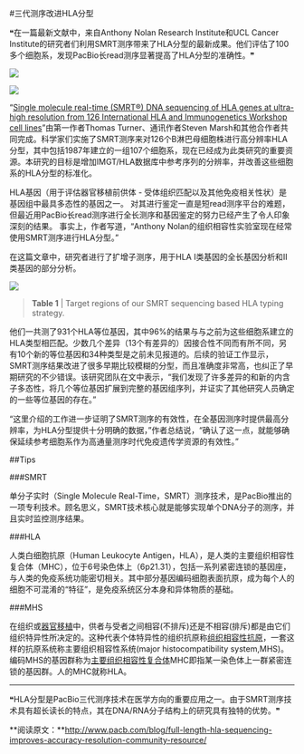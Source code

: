 #三代测序改进HLA分型

❝在一篇最新文献中，来自Anthony Nolan Research Institute和UCL Cancer Institute的研究者们利用SMRT测序带来了HLA分型的最新成果。他们评估了100多个细胞系，发现PacBio长read测序显著提高了HLA分型的准确性。❞

![](http://onlinelibrary.wiley.com/store/10.1111/(ISSN)2059-2310/asset/olalertbanner.jpg?v=1&s=c881ba2a19a6fc6f197899930dc481e5c7fa1a85)

![](https://ws1.sinaimg.cn/large/006tNc79gy1fmev4w2mkpj30q30aqq4v.jpg)

“[Single molecule real-time (SMRT®) DNA sequencing of HLA genes at ultra-high resolution from 126 International HLA and Immunogenetics Workshop cell lines](http://onlinelibrary.wiley.com/doi/10.1111/tan.13184/abstract)”由第一作者Thomas Turner、通讯作者Steven Marsh和其他合作者共同完成。科学家们实施了SMRT测序来对126个B淋巴母细胞株进行高分辨率HLA分型，其中包括1987年建立的一组107个细胞系，现在已经成为此类研究的重要资源。本研究的目标是增加IMGT/HLA数据库中参考序列的分辨率，并改善这些细胞系的HLA分型的标准化。

HLA基因（用于评估器官移植前供体 - 受体组织匹配以及其他免疫相关性状）是基因组中最具多态性的基因之一。 对其进行鉴定一直是短read测序平台的难题，但最近用PacBio长read测序进行全长测序和基因鉴定的努力已经产生了令人印象深刻的结果。 事实上，作者写道，“Anthony Nolan的组织相容性实验室现在经常使用SMRT测序进行HLA分型。”

在这篇文章中，研究者进行了扩增子测序，用于HLA I类基因的全长基因分析和II类基因的部分分析。

![](https://ws1.sinaimg.cn/large/006tNc79gy1fmf69mishyj30xq0f1ado.jpg)

> **Table 1** | Target regions of our SMRT sequencing based HLA typing strategy.

他们一共测了931个HLA等位基因，其中96%的结果与与之前为这些细胞系建立的HLA类型相匹配。少数几个差异（13个有差异的）因接合性不同而有所不同，另有10个新的等位基因和34种类型是之前未见报道的。后续的验证工作显示，SMRT测序结果改进了很多早期比较模糊的分型，而且准确度非常高，也纠正了早期研究的不少错误。该研究团队在文中表示，“我们发现了许多差异的和新的内含子多态性，将几个等位基因扩展到完整的基因组序列，并证实了其他研究人员确定的一些等位基因的存在。”

“这里介绍的工作进一步证明了SMRT测序的有效性，在全基因测序时提供最高分辨率，为HLA分型提供十分明确的数据，”作者总结说，“确认了这一点，就能够确保延续参考细胞系作为高通量测序时代免疫遗传学资源的有效性。”

##Tips

###SMRT

单分子实时（Single Molecule Real-Time，SMRT）测序技术，是PacBio推出的一项专利技术。顾名思义，SMRT技术核心就是能够实现单个DNA分子的测序，并且实时监控测序结果。

###HLA

人类白细胞抗原（Human Leukocyte Antigen，HLA），是人类的主要组织相容性复合体（MHC），位于6号染色体上（6p21.31），包括一系列紧密连锁的基因座，与人类的免疫系统功能密切相关。其中部分基因编码细胞表面抗原，成为每个人的细胞不可混淆的“特征”，是免疫系统区分本身和异体物质的基础。

###MHS

在组织或[器官移植](app:bk:%E5%99%A8%E5%AE%98%E7%A7%BB%E6%A4%8D)中，供者与受者之间相容(不排斥)还是不相容(排斥)都是由它们组织特异性所决定的。这种代表个体特异性的组织抗原称[组织相容性抗原](app:bk:%E7%BB%84%E7%BB%87%E7%9B%B8%E5%AE%B9%E6%80%A7%E6%8A%97%E5%8E%9F)，一套这样的抗原系统称主要组织相容性系统(major histocompatibility system,MHS)。编码MHS的基因群称为[主要组织相容性复合体](app:bk:%E4%B8%BB%E8%A6%81%E7%BB%84%E7%BB%87%E7%9B%B8%E5%AE%B9%E6%80%A7%E5%A4%8D%E5%90%88%E4%BD%93)MHC即指某一染色体上一群紧密连锁的基因群。人的MHC就称HLA。

---

❝HLA分型是PacBio三代测序技术在医学方向的重要应用之一。由于SMRT测序技术具有超长读长的特点，其在DNA/RNA分子结构上的研究具有独特的优势。❞

**阅读原文：**http://www.pacb.com/blog/full-length-hla-sequencing-improves-accuracy-resolution-community-resource/